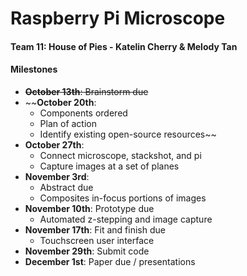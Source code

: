 # Raspberry Pi Microscope
#### Team 11: House of Pies - Katelin Cherry & Melody Tan

#### Milestones
* ~~**October 13th**: Brainstorm due~~
* ~~**October 20th**: 
    - Components ordered
    - Plan of action
    - Identify existing open-source resources~~
* **October 27th**: 
    - Connect microscope, stackshot, and pi
    - Capture images at a set of planes
* **November 3rd**: 
    - Abstract due
    - Composites in-focus portions of images
* **November 10th**: Prototype due
    - Automated z-stepping and image capture
* **November 17th**: Fit and finish due
    - Touchscreen user interface
* **November 29th**: Submit code
* **December 1st**: Paper due / presentations

